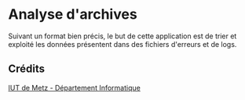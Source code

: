 # Analyse d'archives

Suivant un format bien précis, le but de cette application est de trier et exploité les données présentent dans des fichiers d'erreurs et de logs.

## Crédits
[IUT de Metz - Département Informatique](https://iut-metz.univ-lorraine.fr/departement-informatique)
